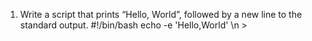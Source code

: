 1. Write a script that prints “Hello, World”, followed by a new line to the standard output.
	#!/bin/bash
	echo -e 'Hello,World' \\n >
